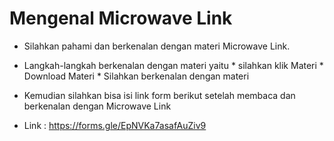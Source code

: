 # Mengenal Microwave Link

* Silahkan pahami dan berkenalan dengan materi Microwave Link.
* Langkah-langkah berkenalan dengan materi yaitu
          * silahkan klik Materi
          * Download Materi
          * Silahkan berkenalan dengan materi

* Kemudian silahkan bisa isi link form berikut setelah membaca dan berkenalan dengan Microwave Link

* Link : https://forms.gle/EpNVKa7asafAuZiv9
